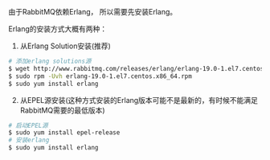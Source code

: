 由于RabbitMQ依赖Erlang， 所以需要先安装Erlang。

Erlang的安装方式大概有两种：

1. 从Erlang Solution安装(推荐)
```bash
# 添加erlang solutions源
$ wget http://www.rabbitmq.com/releases/erlang/erlang-19.0-1.el7.centos.x86_64.rpm
$ sudo rpm -Uvh erlang-19.0-1.el7.centos.x86_64.rpm
$ sudo yum install erlang
```

2. 从EPEL源安装(这种方式安装的Erlang版本可能不是最新的，有时候不能满足RabbitMQ需要的最低版本)
```bash
# 启动EPEL源
$ sudo yum install epel-release 
# 安装erlang
$ sudo yum install erlang  
```